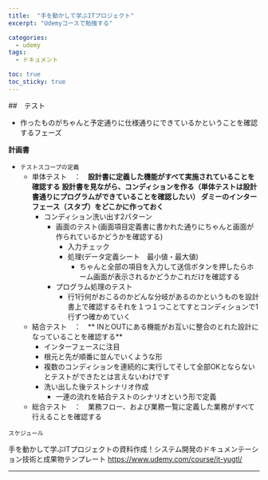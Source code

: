 ```yaml
---
title:  "手を動かして学ぶITプロジェクト"
excerpt: "Udemyコースで勉強する"

categories:
  - udemy
tags:
  - ドキュメント

toc: true
toc_sticky: true
---
```


##　テスト
- 作ったものがちゃんと予定通りに仕様通りにできているかということを確認するフェーズ

**計画書**　　
- <code>テストスコープの定義</code>　　
  - 単体テスト　：　**設計書に定義した機能がすべて実施されていることを確認する** 
  **設計書を見ながら、コンディションを作る（単体テストは設計書通りにプログラムができていることを確認したい）                                                                                       ダミーのインターフェース（スタブ）をどこかに作っておく**  
    - コンディション洗い出す2パターン  
      -  画面のテスト(画面項目定義書に書かれた通りにちゃんと画面が作られているかどうかを確認する)
          - 入力チェック
          - 処理(データ定義シート　最小値・最大値)
            - ちゃんと全部の項目を入力して送信ボタンを押したらホーム画面が表示されるかどうかこれだけを確認する
      - プログラム処理のテスト
        - 行1行何がおこるのかどんな分岐があるのかというものを設計書上で確認するそれを１つ１つことてすとコンディションで1行ずつ確かめていく
  - 結合テスト　：　** INとOUTにある機能がお互いに整合のとれた設計になっていることを確認する** 
    - インターフェースに注目
    - 根元と先が順番に並んでいくような形
    - 複数のコンディションを連続的に実行してそして全部OKとならないとテストができたとは言えないわけです
    - 洗い出した後テストシナリオ作成
      - 一連の流れを結合テストのシナリオという形で定義
  - 総合テスト　：　業務フロー、および業務一覧に定義した業務がすべて行えることを確認する

<code>スケジュール</code>   

手を動かして学ぶITプロジェクトの資料作成！システム開発のドキュメンテーション技術と成果物テンプレート
<https://www.udemy.com/course/it-yugtl/>

---